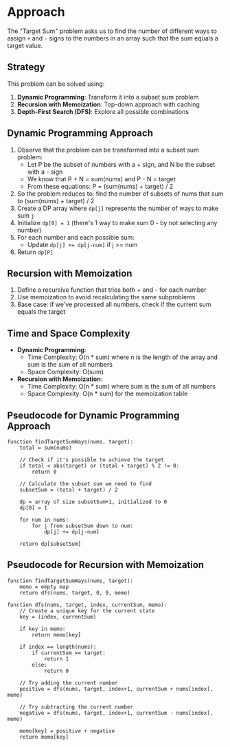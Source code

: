 # Approach

The "Target Sum" problem asks us to find the number of different ways to assign `+` and `-` signs to the numbers in an array such that the sum equals a target value.

## Strategy

This problem can be solved using:
1. **Dynamic Programming**: Transform it into a subset sum problem
2. **Recursion with Memoization**: Top-down approach with caching
3. **Depth-First Search (DFS)**: Explore all possible combinations

## Dynamic Programming Approach
1. Observe that the problem can be transformed into a subset sum problem:
   - Let P be the subset of numbers with a + sign, and N be the subset with a - sign
   - We know that P + N = sum(nums) and P - N = target
   - From these equations: P = (sum(nums) + target) / 2
2. So the problem reduces to: find the number of subsets of nums that sum to (sum(nums) + target) / 2
3. Create a DP array where `dp[j]` represents the number of ways to make sum `j`
4. Initialize `dp[0] = 1` (there's 1 way to make sum 0 - by not selecting any number)
5. For each number and each possible sum:
   - Update `dp[j] += dp[j-num]` if j >= num
6. Return `dp[P]`

## Recursion with Memoization
1. Define a recursive function that tries both + and - for each number
2. Use memoization to avoid recalculating the same subproblems
3. Base case: if we've processed all numbers, check if the current sum equals the target

## Time and Space Complexity
- **Dynamic Programming**:
  - Time Complexity: O(n * sum) where n is the length of the array and sum is the sum of all numbers
  - Space Complexity: O(sum)
- **Recursion with Memoization**:
  - Time Complexity: O(n * sum) where sum is the sum of all numbers
  - Space Complexity: O(n * sum) for the memoization table

## Pseudocode for Dynamic Programming Approach
```
function findTargetSumWays(nums, target):
    total = sum(nums)
    
    // Check if it's possible to achieve the target
    if total < abs(target) or (total + target) % 2 != 0:
        return 0
    
    // Calculate the subset sum we need to find
    subsetSum = (total + target) / 2
    
    dp = array of size subsetSum+1, initialized to 0
    dp[0] = 1
    
    for num in nums:
        for j from subsetSum down to num:
            dp[j] += dp[j-num]
    
    return dp[subsetSum]
```

## Pseudocode for Recursion with Memoization
```
function findTargetSumWays(nums, target):
    memo = empty map
    return dfs(nums, target, 0, 0, memo)

function dfs(nums, target, index, currentSum, memo):
    // Create a unique key for the current state
    key = (index, currentSum)
    
    if key in memo:
        return memo[key]
    
    if index == length(nums):
        if currentSum == target:
            return 1
        else:
            return 0
    
    // Try adding the current number
    positive = dfs(nums, target, index+1, currentSum + nums[index], memo)
    
    // Try subtracting the current number
    negative = dfs(nums, target, index+1, currentSum - nums[index], memo)
    
    memo[key] = positive + negative
    return memo[key]
```
